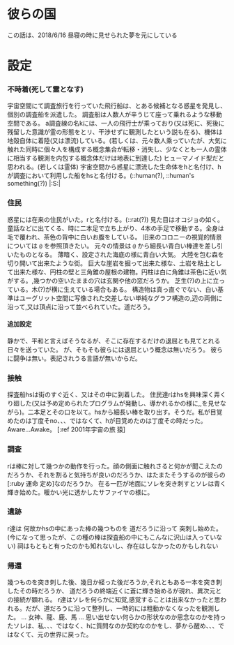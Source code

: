 # 彼らの国
この話は、2018/6/16 昼寝の時に見せられた夢を元にしている

# 設定
### 不時着(死して霊となす)
宇宙空間にて調査旅行を行っていた飛行船は、とある候補となる惑星を発見し、個別の調査船を派遣した。
調査船は人数人が辛うじて座って乗れるような移動空間である。
a調査線の名kには、一人の飛行士が乘っており(又は死に、死後に残留した意識が霊の形態をとリ、干渉せずに観測したという説も在る)、機体は地殻自体に着陸(又は漂流)している。(若しくは、元々数人乘っていたが、大気に触れた同時に個々人を構成する概念集合が転移・消失し、少なくとも一人の霊体に相当する観測を内包する概念体だけは地表に到達した)
ヒューマノイド型だと思われる。(若しくは霊体)
宇宙空間から惑星に漂流した生命体をhと名付け、hが調査において利用した船をhsと名付ける。(::human(?), ::human's something(?)) |:S:|

### 住民
惑星には在来の住民がいた。rと名付ける。(::rat(?))
見た目はオコジョの如く。童話などに出てくる、時に二本足で立ち上がり、4本の手足で移動する。全身は毛で覆われ、茶色の背中に白いお腹をしている。
旧来のコロニーの視覚的情景については `@` を参照頂きたい。 元々の情景は `@` から細長い青白い棒達を差し引いたものとなる。
薄暗く、設定された海底の様に青白い大気。
大陸を包む森を切り開いて出来たような街。
巨大な崖岩を掘って出来た様な、土岩を粘土として出来た様な、円柱の壁と三角錐の屋根の建物。円柱は白に角錐は茶色に近い気がする。,幾つかの空いたままの穴は玄関や他の窓だろうか。
芝生(?)の上に立っている。木(?)が横に生えている場合もある。
構造物は真っ直ぐでない、白い基準はユーグリット空間に写像された交差しない単純なグラフ構造の,辺の両側に沿って,又は頂点に沿って並べられていた。道だろう。
#### 追加設定
静かで、平和と言えばそうなるが、そこに存在するだけの退屈とも見てとれる日々を送っていた。
が、そもそも彼らには退屈という概念は無いだろう。
彼らに闘争は無い。表記されうる言語が無いからだ。

### 接触
探査船hsは街のすぐ近く、又はその中に到着した。
住民達rはhsを興味深く弄くり廻した(又は予め定められたプログラムが発動し、導かれるかの様に,,を見せながら)。二本足とその口を以て。hsから細長い棒を取り出す。そうだ。私が目覚めたのは丁度そno、、、ではなくて、hが目覚めたのは丁度その時だった。Aware...Awake。 [:ref 2001年宇宙の旅 猿]

### 調査
rは棒に対して幾つかの動作を行った。顔の側面に触れさると何かが聞こえたのだろうか、それを割ると気持ちが良いのだろうか、はたまたそうするのが彼らの[:ruby 運命 定め]なのだろうか。
在る一匹が地面にソレを突き刺すとソレは青く輝き始めた。暖かい光に透かしたサファイヤの様に。

### 遺跡
r達は 何故かhsの中にあった棒の幾つものを 道だろうに沿って 突刺し始めた。(今になって思ったが、この種の棒は探査船の中にもこんなに沢山は入っていない)
祠はもともと有ったのかも知れないし、存在はしなかったのかもしれない

### 帰還
幾つものを突き刺した後、幾日か経った後だろうか,それともある一本を突き刺したその時だろうか、
道だろうの終端近くに蒼に輝き始めるが現れ、異次元との接続が顕れる。
r達はソレを何らかに知覚,感覚することは出来なかったと思われる。だが、道だろうに沿って整列し、一時的には粗動かなくなったを観測した。
... 女神、龍、鹿、馬 ... 思い出せない何らかの形状なのか思念なのかを持ったソレは、私、、、ではなく、hに質問なのか契約なのかをし、夢から醒め、、、ではなくて、元の世界に戻った。


